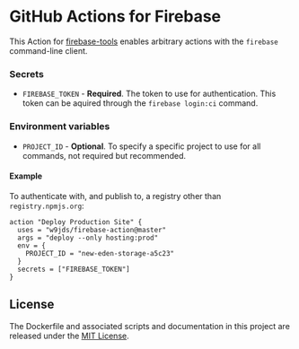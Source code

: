 # GitHub Actions for Firebase

This Action for [firebase-tools](https://github.com/firebase/firebase-tools) enables arbitrary actions with the `firebase` command-line client.

### Secrets

* `FIREBASE_TOKEN` - **Required**. The token to use for authentication. This token can be aquired through the `firebase login:ci` command.

### Environment variables

* `PROJECT_ID` - **Optional**. To specify a specific project to use for all commands, not required but recommended.

#### Example

To authenticate with, and publish to, a registry other than `registry.npmjs.org`:

```hcl
action "Deploy Production Site" {
  uses = "w9jds/firebase-action@master"
  args = "deploy --only hosting:prod"
  env = {
    PROJECT_ID = "new-eden-storage-a5c23"
  }
  secrets = ["FIREBASE_TOKEN"]
}
```

## License

The Dockerfile and associated scripts and documentation in this project are released under the [MIT License](LICENSE).